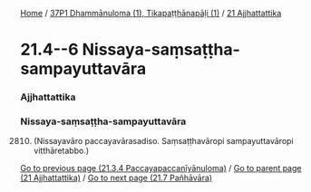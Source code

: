 
[Home](/) / [37P1 Dhammānuloma (1), Tikapaṭṭhānapāḷi (1)](../../37P1.md) / [21 Ajjhattattika](../21.md)

# 21.4--6 Nissaya-saṃsaṭṭha-sampayuttavāra

### Ajjhattattika

### Nissaya-saṃsaṭṭha-sampayuttavāra

2810. (Nissayavāro paccayavārasadiso. Saṃsaṭṭhavāropi sampayuttavāropi vitthāretabbo.)

[Go to previous page (21.3.4 Paccayapaccanīyānuloma)](21.3/21.3.4.md) / [Go to parent page (21 Ajjhattattika)](../21.md) / [Go to next page (21.7 Pañhāvāra)](21.7.md)


